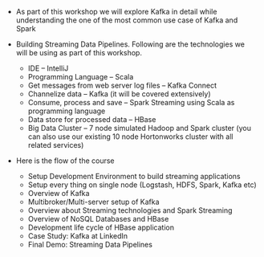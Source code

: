 - As part of this workshop we will explore Kafka in detail while understanding the one of the most common use case of Kafka and Spark 
- Building Streaming Data Pipelines. Following are the technologies we will be using as part of this workshop.

    - IDE – IntelliJ
    - Programming Language – Scala
    - Get messages from web server log files – Kafka Connect
    - Channelize data – Kafka (it will be covered extensively)
    - Consume, process and save – Spark Streaming using Scala as programming language
    - Data store for processed data – HBase
    - Big Data Cluster – 7 node simulated Hadoop and Spark cluster (you can also use our existing 10 node Hortonworks cluster with all related services)

- Here is the flow of the course

    - Setup Development Environment to build streaming applications
    - Setup every thing on single node (Logstash, HDFS, Spark, Kafka etc)
    - Overview of Kafka
    - Multibroker/Multi-server setup of Kafka
    - Overview about Streaming technologies and Spark Streaming
    - Overview of NoSQL Databases and HBase
    - Development life cycle of HBase application
    - Case Study: Kafka at LinkedIn
    - Final Demo: Streaming Data Pipelines 
